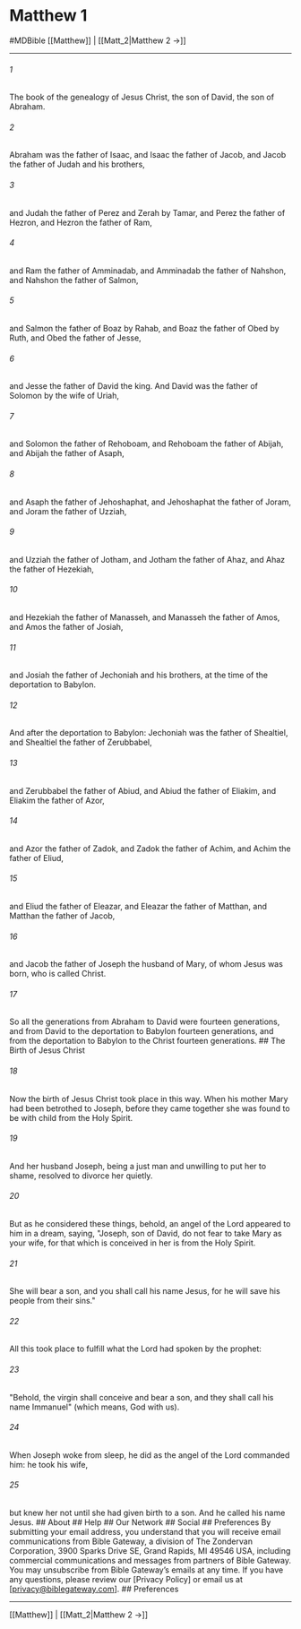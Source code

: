 # Matthew 1
#MDBible
[[Matthew]] | [[Matt_2|Matthew 2 →]]

***


###### 1 
The book of the genealogy of Jesus Christ, the son of David, the son of Abraham. 

###### 2 
Abraham was the father of Isaac, and Isaac the father of Jacob, and Jacob the father of Judah and his brothers, 

###### 3 
and Judah the father of Perez and Zerah by Tamar, and Perez the father of Hezron, and Hezron the father of Ram, 

###### 4 
and Ram the father of Amminadab, and Amminadab the father of Nahshon, and Nahshon the father of Salmon, 

###### 5 
and Salmon the father of Boaz by Rahab, and Boaz the father of Obed by Ruth, and Obed the father of Jesse, 

###### 6 
and Jesse the father of David the king. And David was the father of Solomon by the wife of Uriah, 

###### 7 
and Solomon the father of Rehoboam, and Rehoboam the father of Abijah, and Abijah the father of Asaph, 

###### 8 
and Asaph the father of Jehoshaphat, and Jehoshaphat the father of Joram, and Joram the father of Uzziah, 

###### 9 
and Uzziah the father of Jotham, and Jotham the father of Ahaz, and Ahaz the father of Hezekiah, 

###### 10 
and Hezekiah the father of Manasseh, and Manasseh the father of Amos, and Amos the father of Josiah, 

###### 11 
and Josiah the father of Jechoniah and his brothers, at the time of the deportation to Babylon. 

###### 12 
And after the deportation to Babylon: Jechoniah was the father of Shealtiel, and Shealtiel the father of Zerubbabel, 

###### 13 
and Zerubbabel the father of Abiud, and Abiud the father of Eliakim, and Eliakim the father of Azor, 

###### 14 
and Azor the father of Zadok, and Zadok the father of Achim, and Achim the father of Eliud, 

###### 15 
and Eliud the father of Eleazar, and Eleazar the father of Matthan, and Matthan the father of Jacob, 

###### 16 
and Jacob the father of Joseph the husband of Mary, of whom Jesus was born, who is called Christ. 

###### 17 
So all the generations from Abraham to David were fourteen generations, and from David to the deportation to Babylon fourteen generations, and from the deportation to Babylon to the Christ fourteen generations. ## The Birth of Jesus Christ 

###### 18 
Now the birth of Jesus Christ took place in this way. When his mother Mary had been betrothed to Joseph, before they came together she was found to be with child from the Holy Spirit. 

###### 19 
And her husband Joseph, being a just man and unwilling to put her to shame, resolved to divorce her quietly. 

###### 20 
But as he considered these things, behold, an angel of the Lord appeared to him in a dream, saying, "Joseph, son of David, do not fear to take Mary as your wife, for that which is conceived in her is from the Holy Spirit. 

###### 21 
She will bear a son, and you shall call his name Jesus, for he will save his people from their sins." 

###### 22 
All this took place to fulfill what the Lord had spoken by the prophet: 

###### 23 
"Behold, the virgin shall conceive and bear a son, and they shall call his name Immanuel" (which means, God with us). 

###### 24 
When Joseph woke from sleep, he did as the angel of the Lord commanded him: he took his wife, 

###### 25 
but knew her not until she had given birth to a son. And he called his name Jesus. ## About ## Help ## Our Network ## Social ## Preferences By submitting your email address, you understand that you will receive email communications from Bible Gateway, a division of The Zondervan Corporation, 3900 Sparks Drive SE, Grand Rapids, MI 49546 USA, including commercial communications and messages from partners of Bible Gateway. You may unsubscribe from Bible Gateway&rsquo;s emails at any time. If you have any questions, please review our [Privacy Policy] or email us at [privacy@biblegateway.com]. ## Preferences

***

[[Matthew]] | [[Matt_2|Matthew 2 →]]
